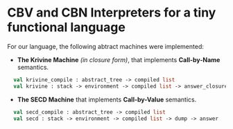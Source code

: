 # CBV and CBN Interpreters for a tiny functional language
For our language, the following abtract machines were implemented:

- **The Krivine Machine** *(in closure form)*, that implements **Call-by-Name** semantics.
    
```ocaml
  val krivine_compile : abstract_tree -> compiled list
  val krivine : stack -> environment -> compiled list -> answer_closure
 ```
 
 - **The SECD Machine** that implements **Call-by-Value** semantics.
 
```ocaml
  val secd_compile : abstract_tree -> compiled list
  val secd : stack -> environment -> compiled list -> dump -> answer
 ```
